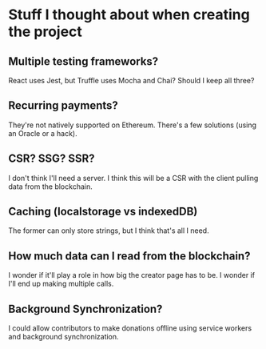 # Stuff I thought about when creating the project

## Multiple testing frameworks?

React uses Jest, but Truffle uses Mocha and Chai? Should I keep all three?

## Recurring payments?

They're not natively supported on Ethereum. There's a few solutions (using an Oracle or a hack).

## CSR? SSG? SSR?

I don't think I'll need a server. I think this will be a CSR with the client pulling data from the blockchain.

## Caching (localstorage vs indexedDB)

The former can only store strings, but I think that's all I need.

## How much data can I read from the blockchain?

I wonder if it'll play a role in how big the creator page has to be. I wonder if I'll end up making multiple calls.

## Background Synchronization?

I could allow contributors to make donations offline using service workers and background synchronization.
